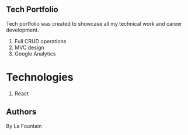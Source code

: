 ## Tech Portfolio

Tech portfolio was created to showcase all my technical work and career development.

1. Full CRUD operations
2. MVC design
3. Google Analytics

# Technologies

1. React



## Authors

By La Fountain
